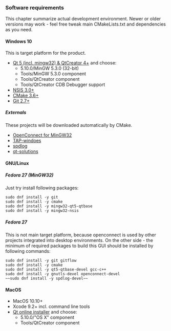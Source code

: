 ### Software requirements
This chapter summarize actual development environment. Newer or older versions may work - feel free tweak main CMakeLists.txt and dependencies as you need.

#### Windows 10
This is target platform for the product.

- [Qt 5 (incl. mingw32) & QtCreator 4+](http://download.qt.io/official_releases/online_installers/qt-unified-windows-x86-online.exe) and choose:
    - 5.10.0/MinGW 5.3.0 (32-bit)
    - Tools/MinGW 5.3.0 component
    - Tools/QtCreator component
    - Tools/QtCreator CDB Debugger support
- [NSIS 3.0+](http://nsis.sourceforge.net/Main_Page)
- [CMake 3.6+](https://cmake.org/)
- [Git 2.7+](https://git-scm.com/)

##### Externals

These projects will be downloaded automatically by CMake.

- [OpenConnect for MinGW32](https://github.com/horar/openconnect/releases)
- [TAP-windoes](https://openvpn.net/index.php/open-source/downloads.html)
- [spdlog](https://github.com/gabime/spdlog)
- [qt-solutions](https://github.com/qtproject/qt-solutions.git)


#### GNU/Linux
##### Fedora 27 (MinGW32)
Just try install following packages:

    sudo dnf install -y git
    sudo dnf install -y cmake
    sudo dnf install -y mingw32-qt5-qtbase
    sudo dnf install -y mingw32-nsis

##### Fedora 27
This is not main target platform, because openconnect is used by other projects integrated into desktop environments. On the other side - the minimum of required packages to build this GUI should be installed by following commands:

    sudo dnf install -y git gitflow
    sudo dnf install -y cmake
    sudo dnf install -y qt5-qtbase-devel gcc-c++
    sudo dnf install -y gnutls-devel openconnect-devel
    ~~sudo dnf install -y spdlog-devel~~

#### MacOS
- MacOS 10.10+
- Xcode 9.2+ incl. command line tools
- [Qt online installer](http://download.qt.io/official_releases/online_installers/qt-unified-mac-x64-online.dmg) and choose:
    - 5.10.0/"OS X" component
    - Tools/QtCreator component
